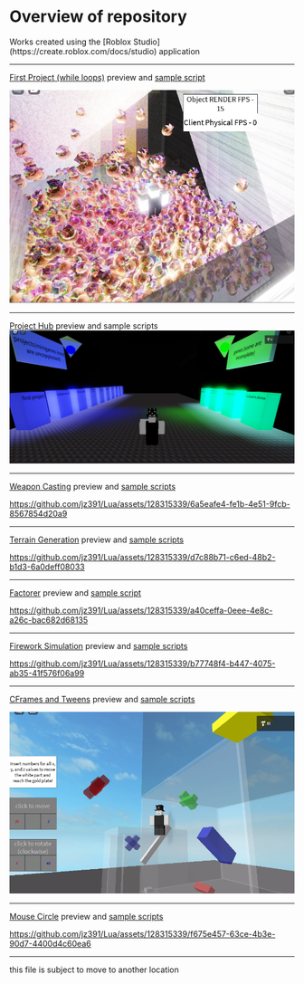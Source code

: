 <h1>Overview of repository</h1>  
Works created using the [Roblox Studio](https://create.roblox.com/docs/studio) application
  
***  
<ins>First Project (while loops)</ins> preview and 
[sample script](https://github.com/jz391/Lua/tree/c005201bf7be9dc33b6c709b919c9fedd52d793d/Roblox/Places/FirstProject/Sample_Scripts)  
  
![Snapshot](https://github.com/jz391/Lua/blob/main/Roblox/Places/FirstProject/Screenshot.png?raw=true) 

---  
<ins>Project Hub</ins> preview and sample scripts
![Snapshot](https://github.com/jz391/Lua/blob/main/Roblox/Places/ProjectHub/Screenshot.png?raw=true)

---
<ins>Weapon Casting</ins> preview and [sample scripts](https://github.com/jz391/Lua/tree/c005201bf7be9dc33b6c709b919c9fedd52d793d/Roblox/Places/WeaponCasting/Sample_Scripts)

https://github.com/jz391/Lua/assets/128315339/6a5eafe4-fe1b-4e51-9fcb-8567854d20a9

---
<ins>Terrain Generation</ins> preview and [sample scripts](https://github.com/jz391/Lua/tree/5d87182b278b849db60ca868c5882a8f29ee0e97/Roblox/Places/TerrainGeneration/Sample_Scripts)

https://github.com/jz391/Lua/assets/128315339/d7c88b71-c6ed-48b2-b1d3-6a0deff08033

---
<ins>Factorer</ins> preview and [sample script](https://github.com/jz391/Lua/tree/08dc407c5f5d8b556e6698629db727a5f6e5cfed/Roblox/Places/Factorer/Sample_Scripts)

https://github.com/jz391/Lua/assets/128315339/a40ceffa-0eee-4e8c-a26c-bac682d68135

---
<ins>Firework Simulation</ins> preview and [sample scripts](https://github.com/jz391/Lua/tree/16dcbc0a2e44b844453d4550190aa923f7158375/Roblox/Places/FireworkSimulation/Sample_Scripts)

https://github.com/jz391/Lua/assets/128315339/b77748f4-b447-4075-ab35-41f576f06a99

---
<ins>CFrames and Tweens</ins> preview and [sample scripts](https://github.com/jz391/Lua/tree/16dcbc0a2e44b844453d4550190aa923f7158375/Roblox/Places/CFramesAndTweens/Sample_Scripts)

![Snapshot](https://github.com/jz391/Lua/blob/main/Roblox/Places/CFramesAndTweens/Screenshot.png?raw=true)

---
<ins>Mouse Circle</ins> preview and [sample scripts](https://github.com/jz391/Lua/tree/2803b44c168eed8b1ce7e5b5b42603fa3cd3bee4/Roblox/Places/MouseCircle/Sample_Scripts)

https://github.com/jz391/Lua/assets/128315339/f675e457-63ce-4b3e-90d7-4400d4c60ea6

---
this file is subject to move to another location
